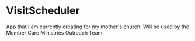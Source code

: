 # VisitScheduler
App that I am currently creating for my mother's church. Will be used by the Member Care Ministries Outreach Team.
